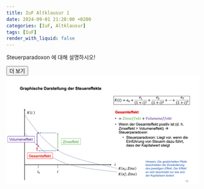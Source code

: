 ```yaml
---
title: IuF Altklausur 1 
date: 2024-09-01 21:28:00 +0200
categories: [IuF, Altklausur]
tags: [IuF]
render_with_liquid: false
---
```


Steuerparadoxon 에 대해 설명하시오!





<button class="btn btn-primary" data-bs-toggle="collapse" data-bs-target="#myContent">
  더 보기
</button>

<div id="myContent" class="collapse">
  <img src="/assets/images/2024-09-01-일요일/paradoxon.png" alt="Paradoxon Image" />

</div>

